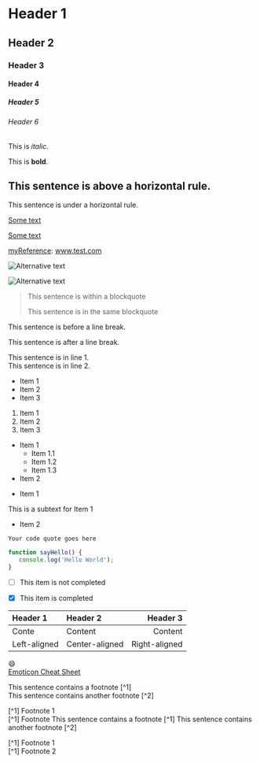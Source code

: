 <!-- Headers -->
# Header 1
## Header 2
### Header 3
#### Header 4
##### Header 5
###### Header 6

<!-- Italic -->
This is _italic_.


<!-- Bold -->
This is **bold**.


<!-- Horizontal Rules -->
This sentence is above a horizontal rule.
---
This sentence is under a horizontal rule.


<!-- Inline links -->
[Some text](www.test.com "optional title")


<!-- Reference links (link to reference defined within the document) -->
[Some text][myReference]

[myReference]: www.test.com <!-- does not get rendered in the document -->




<!-- Inline image link -->
![Alternative text](www.test.com/testimage.png)


<!-- Reference image link -->
![Alternative text][myReference]

[myReference]: www.test.com/testimage.png




<!-- Blockquotes -->
> This sentence is within a blockquote
>
> This sentence is in the same blockquote




<!-- Hard line break -->
This sentence is before a line break.

This sentence is after a line break.




<!-- Soft line break (two spaces at the end of a text) -->
This sentence is in line 1.  
This sentence is in line 2.




<!-- Unordered list -->
* Item 1
* Item 2
* Item 3


<!-- Ordered list -->
1. Item 1
2. Item 2
3. Item 3


<!-- nested lists -->
* Item 1
  * Item 1.1
  * Item 1.2
  * Item 1.3
* Item 2


<!-- list with subtext without bullet point -->
* Item 1

 This is a subtext for Item 1
* Item 2




<!-- Extensions for Github -->


<!-- Code Quotes -->
```
Your code quote goes here
```

```javascript
function sayHello() {
   console.log('Hello World');
} 
```


<!-- Task list -->
- [ ] This item is not completed
- [x] This item is completed


<!-- Tables -->
| Header 1     | Header 2       | Header 3      |
|:-------------|:---------------|--------------:|
| Conte        | Content        | Content       |
| Left-aligned | Center-aligned | Right-aligned |


<!-- Emoticons -->
:smile:  
[Emoticon Cheat Sheet](https://github.com/ikatyang/emoji-cheat-sheet/blob/master/README.md)


<!-- Footnotes -->
This sentence contains a footnote [^1]  
This sentence contains another footnote [^2]  

[^1] Footnote 1  
[^1] Footnote 
This sentence contains a footnote [^1] 
This sentence contains another footnote [^2] 

[^1] Footnote 1  
[^1] Footnote 2  
